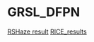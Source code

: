 # GRSL_DFPN

[RSHaze result](https://drive.google.com/file/d/1gJ_DhMq6fYfa-F22o66bhQ9KDEHcyaJZ/view?usp=sharing)
[RICE_results](https://drive.google.com/file/d/1Ubq1NWoKs-meZKnkYIrPV93Hk05nC71l/view?usp=sharing)
